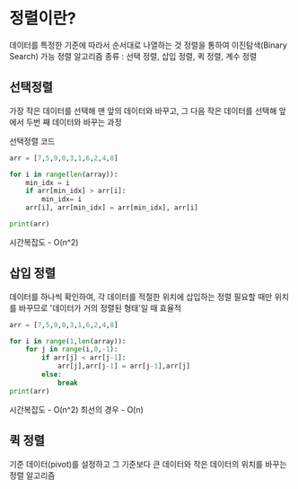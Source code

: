 # 정렬이란?

데이터를 특정한 기준에 따라서 순서대로 나열하는 것
정렬을 통하여 이진탐색(Binary Search) 가능
정렬 알고리즘 종류 : 선택 정렬, 삽입 정렬, 퀵 정렬, 계수 정렬


## 선택정렬
가장 작은 데이터를 선택해 맨 앞의 데이터와 바꾸고, 그 다음 작은 데이터를 선택해 앞에서 두번 째 데이터와 바꾸는 과정

선택정렬 코드
``` python
arr = [7,5,9,0,3,1,6,2,4,8]

for i in range(len(array)):
    min_idx = i
    if arr[min_idx] > arr[i]:
        min_idx= i
    arr[i], arr[min_idx] = arr[min_idx], arr[i]

print(arr)
```

시간복잡도 - O(n^2)

## 삽입 정렬
데이터를 하나씩 확인하여, 각 데이터를 적절한 위치에 삽입하는 정렬
필요할 때만 위치를 바꾸므로 '데이터가 거의 정렬된 형태'일 때 효율적

``` python
arr = [7,5,9,0,3,1,6,2,4,8]

for i in range(1,len(array)):
    for j in range(i,0,-1):
        if arr[j] < arr[j-1]:
            arr[j],arr[j-1] = arr[j-1],arr[j]
        else:
            break
print(arr)
```
시간복잡도 - O(n^2)
최선의 경우 - O(n)

## 퀵 정렬
기준 데이터(pivot)를 설정하고 그 기준보다 큰 데이터와 작은 데이터의 위치를 바꾸는 정렬 알고리즘